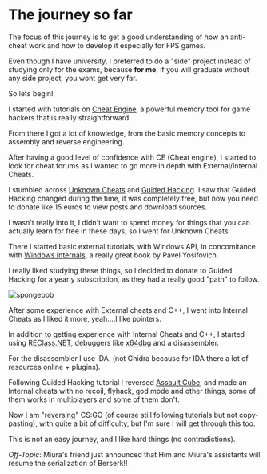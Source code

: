 <!-- ---
layout: post
slug: journey-1
title: The journey so far
tags: [game-hacking, reversing, journey]
date: 2022-06-06 15:00:00
--- -->

# The journey so far

The focus of this journey is to get a good understanding of how an anti-cheat work and how to develop it especially for FPS games.

Even though I have university, I preferred to do a "side" project instead of studying only for the exams, because **for me**, if you will graduate without any side project, you wont get very far.

So lets begin!

I started with tutorials on [Cheat Engine](https://cheatengine.org/), a powerful memory tool for game hackers that is really straightforward.

From there I got a lot of knowledge, from the basic memory concepts to assembly and reverse engineering.

After having a good level of confidence with CE (Cheat engine), I started to look for cheat forums as I wanted to go more in depth with External/Internal Cheats.

I stumbled across [Unknown Cheats](https://www.unknowncheats.me/forum/index.php) and [Guided Hacking](https://guidedhacking.com/). I saw that Guided Hacking changed during the time, it was completely free, but now you need to donate like 15 euros to view posts and download sources.

I wasn't really into it, I didn't want to spend money for things that you can actually learn for free in these days, so I went for Unknown Cheats.

There I started basic external tutorials, with Windows API, in concomitance with [Windows Internals](https://www.amazon.com/Windows-Internals-Part-architecture-management/dp/0735684189/ref=sr_1_1?crid=VCH9SCIRFZDR&keywords=windows+internals+part+1&qid=1654597554&s=books&sprefix=windows+internals+part%2Cstripbooks-intl-ship%2C140&sr=1-1), a really great book by Pavel Yosifovich.

I really liked studying these things, so I decided to donate to Guided Hacking for a yearly subscription, as they had a really good "path" to follow.

![spongebob](../../spongebob.png)

After some experience with External cheats and C++, I went into Internal Cheats as I liked it more, yeah....I like pointers.

In addition to getting experience with Internal Cheats and C++, I started using [REClass.NET](https://github.com/ReClassNET/ReClass.NET/tree/96b36cf7a97d41863b6d75098f681615884d55f7), debuggers like [x64dbg](https://x64dbg.com/) and a disassembler.

For the disassembler I use IDA. (not Ghidra because for IDA there a lot of resources online + plugins).

Following Guided Hacking tutorial I reversed [Assault Cube](https://assault.cubers.net/), and made an Internal cheats with no recoil, flyhack, god mode and other things, some of them works in multiplayers and some of them don't.

Now I am "reversing" CS:GO (of course still following tutorials but not copy-pasting), with quite a bit of difficulty, but I'm sure I will get through this too.

This is not an easy journey, and I like hard things (no contradictions).

_Off-Topic_: Miura's friend just announced that Him and Miura's assistants will resume the serialization of Berserk!!
